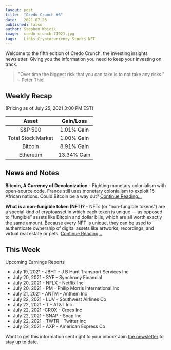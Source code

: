 ```yaml
---
layout: post
title:  "Credo Crunch #6"
date:   2021-07-26
published: falso
author: Stephen Woicik
image:  credo-crunch-71921.jpg
tags:   Links Cryptocurrency Stocks NFT
---
```

Welcome to the fifth edition of Credo Crunch, the investing insights newsletter. Giving you the information you need to keep your investing on track.

> "Over time the biggest risk that you can take is to not take any risks." - Peter Thiel


## Weekly Recap
(Pricing as of July 25, 2021 3:00 PM EST)

| Asset              | Gain/Loss  |
| :---:              | :---:      |
| S&P 500            | 1.01% Gain |
| Total Stock Market | 1.00% Gain |
| Bitcoin            | 8.91% Gain |
| Ethereum           | 13.34% Gain |

## News and Notes

**Bitcoin, A Currency of Decolonization** - Fighting monetary colonialism with open-source code. France still uses monetary colonialism to exploit 15 African nations. Could Bitcoin be a way out? [Continue Reading...](https://clicks.aweber.com/y/ct/?l=EetXO&m=i276tYC2ZtWiEvM&b=B8u6M1cGBKv9O9FdBI0JWQ)

**What is a non-fungible token (NFT)?** - NFTs (or “non-fungible tokens”) are a special kind of cryptoasset in which each token is unique — as opposed to “fungible” assets like Bitcoin and dollar bills, which are all worth exactly the same amount. Because every NFT is unique, they can be used to authenticate ownership of digital assets like artworks, recordings, and virtual real estate or pets. [Continue Reading...](https://clicks.aweber.com/y/ct/?l=EetXO&m=i276tYC2ZtWiEvM&b=ktN1nEA0Vyt11ep5PHTrTg)
 
## This Week
 
Upcoming Earnings Reports
- July 19, 2021 - JBHT - J B Hunt Transport Services Inc
- July 20, 2021 - SYF - Synchrony Financial
- July 20, 2021 - NFLX - Netflix Inc
- July 20, 2021 - PM - Philip Morris International Inc
- July 21, 2021 - ANTM - Anthem Inc
- July 22, 2021 - LUV - Southwest Airlines Co
- July 22, 2021 - T - AT&T Inc
- July 22, 2021 -CROX - Crocs Inc
- July 22, 2021 - SNAP - Snap Inc
- July 22, 2021 - TWTR - Twitter Inc
- July 23, 2021 - AXP - American Express Co

Want to get this information sent right to your inbox? Join [the newsletter](https://invest-with-credo.aweb.page/p/9e43c427-cf60-4bff-9100-574b16615fd0) to stay up to date. 
